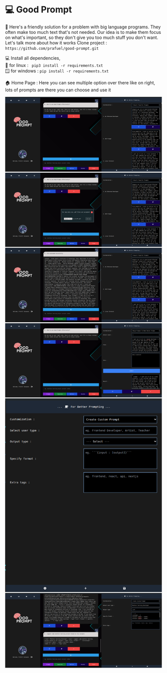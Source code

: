 # 💻 Good Prompt

🚀 Here's a friendly solution for a problem with big language programs. They often make too much text that's not needed. Our idea is to make them focus on what's important, so they don't give you too much stuff you don't want. Let's talk more about how it works
Clone project : ```https://github.com/prafuel/good-prompt.git```

💻 Install all dependencies, <br>
🐧 for linux : ``` pip3 install -r requirements.txt``` <br>
🪟 for windows : ``` pip install -r requirements.txt ```


🏠 Home Page : Here you can see multiple option over there like on right, lots of prompts are there you can choose and use it<br>

![](https://github.com/prafuel/good-prompt/blob/main/screenshots/gp1.png)
![](https://github.com/prafuel/good-prompt/blob/main/screenshots/gp2.png)
![](https://github.com/prafuel/good-prompt/blob/main/screenshots/gp3.png)
![](https://github.com/prafuel/good-prompt/blob/main/screenshots/gp4.png)
![](https://github.com/prafuel/good-prompt/blob/main/screenshots/gp5.png)
![](https://github.com/prafuel/good-prompt/blob/main/screenshots/gp6.png)
